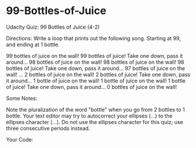# 99-Bottles-of-Juice
Udacity Quiz: 99 Bottles of Juice (4-2)

Directions:
Write a loop that prints out the following song. Starting at 99, and ending at 1 bottle.

99 bottles of juice on the wall! 99 bottles of juice! Take one down, pass it around... 98 bottles of juice on the wall!
98 bottles of juice on the wall! 98 bottles of juice! Take one down, pass it around... 97 bottles of juice on the wall!
...
2 bottles of juice on the wall! 2 bottles of juice! Take one down, pass it around... 1 bottle of juice on the wall!
1 bottle of juice on the wall! 1 bottle of juice! Take one down, pass it around... 0 bottles of juice on the wall!

Some Notes:

Note the pluralization of the word "bottle" when you go from 2 bottles to 1 bottle.
Your text editor may try to autocorrect your ellipses (...) to the ellipses character (…). Do not use the ellipses character for this quiz; use three consecutive periods instead.

Your Code:
